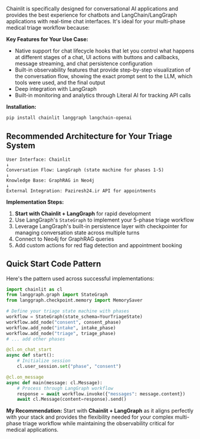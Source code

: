 Chainlit is specifically designed for conversational AI applications and provides the best experience for chatbots and LangChain/LangGraph applications with real-time chat interfaces. It's ideal for your multi-phase medical triage workflow because:

**Key Features for Your Use Case:**
- Native support for chat lifecycle hooks that let you control what happens at different stages of a chat, UI actions with buttons and callbacks, message streaming, and chat persistence configuration
- Built-in observability features that provide step-by-step visualization of the conversation flow, showing the exact prompt sent to the LLM, which tools were used, and the final output
- Deep integration with LangGraph
- Built-in monitoring and analytics through Literal AI for tracking API calls

**Installation:**
```bash
pip install chainlit langgraph langchain-openai
```

## **Recommended Architecture for Your Triage System**

```
User Interface: Chainlit
↓
Conversation Flow: LangGraph (state machine for phases 1-5)
↓
Knowledge Base: GraphRAG in Neo4j
↓
External Integration: Paziresh24.ir API for appointments
```

**Implementation Steps:**

1. **Start with Chainlit + LangGraph** for rapid development
2. Use LangGraph's `StateGraph` to implement your 5-phase triage workflow
3. Leverage LangGraph's built-in persistence layer with checkpointer for managing conversation state across multiple turns
4. Connect to Neo4j for GraphRAG queries
5. Add custom actions for red flag detection and appointment booking

## **Quick Start Code Pattern**

Here's the pattern used across successful implementations:

```python
import chainlit as cl
from langgraph.graph import StateGraph
from langgraph.checkpoint.memory import MemorySaver

# Define your triage state machine with phases
workflow = StateGraph(state_schema=YourTriageState)
workflow.add_node("consent", consent_phase)
workflow.add_node("intake", intake_phase)
workflow.add_node("triage", triage_phase)
# ... add other phases

@cl.on_chat_start
async def start():
    # Initialize session
    cl.user_session.set("phase", "consent")

@cl.on_message
async def main(message: cl.Message):
    # Process through LangGraph workflow
    response = await workflow.invoke({"messages": message.content})
    await cl.Message(content=response).send()
```

**My Recommendation:** Start with **Chainlit + LangGraph** as it aligns perfectly with your stack and provides the flexibility needed for your complex multi-phase triage workflow while maintaining the observability critical for medical applications.